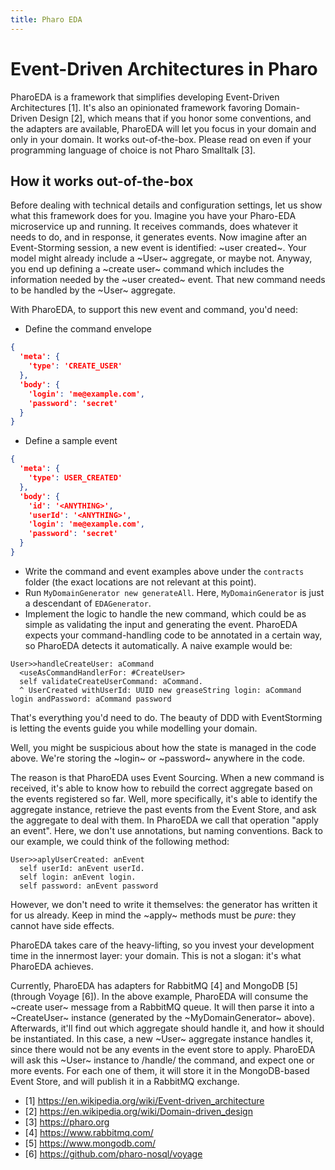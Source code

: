 ```yaml
---
title: Pharo EDA
---
```


# Event-Driven Architectures in Pharo

PharoEDA is a framework that simplifies developing Event-Driven Architectures [1].
It's also an opinionated framework favoring Domain-Driven Design [2], which means that if you honor some conventions, and the adapters are available, PharoEDA will let you focus in your domain and only in your domain. It works out-of-the-box. Please read on even if your programming language of choice is not Pharo Smalltalk [3].

## How it works out-of-the-box

Before dealing with technical details and configuration settings, let us show what this framework does for you.
Imagine you have your Pharo-EDA microservice up and running. It receives commands, does whatever it needs to do, and
in response, it generates events.
Now imagine after an Event-Storming session, a new event is identified: ~user created~. Your model might already include a ~User~ aggregate, or maybe not. Anyway, you end up defining a ~create user~ command which includes the information needed by the ~user created~ event. That new command needs to be handled by the ~User~ aggregate.

With PharoEDA, to support this new event and command, you'd need:
- Define the command envelope
```json
{
  'meta': {
    'type': 'CREATE_USER'
  },
  'body': {
    'login': 'me@example.com',
    'password': 'secret'
  }
}
```
- Define a sample event
```json
{
  'meta': {
    'type': USER_CREATED'
  },
  'body': {
    'id': '<ANYTHING>',
    'userId': '<ANYTHING>',
    'login': 'me@example.com',
    'password': 'secret'
  }
}
```
- Write the command and event examples above under the `contracts` folder (the exact locations are not relevant at this point).
- Run `MyDomainGenerator new generateAll`. Here, `MyDomainGenerator` is just a descendant of `EDAGenerator`.
- Implement the logic to handle the new command, which could be as simple as validating the input and generating the event. PharoEDA expects your command-handling code to be annotated in a certain way, so PharoEDA detects it automatically. A naive example would be:
```smalltalk
User>>handleCreateUser: aCommand
  <useAsCommandHandlerFor: #CreateUser>
  self validateCreateUserCommand: aCommand.
  ^ UserCreated withUserId: UUID new greaseString login: aCommand login andPassword: aCommand password
```

That's everything you'd need to do. The beauty of DDD with EventStorming is letting the events guide you while modelling your domain.

Well, you might be suspicious about how the state is managed in the code above. We're storing the ~login~ or ~password~ anywhere in the code.

The reason is that PharoEDA uses Event Sourcing. When a new command is received, it's able to know how to rebuild the correct aggregate based on the events registered so far. Well, more specifically, it's able to identify the aggregate instance, retrieve the past events from the Event Store, and ask the aggregate to deal with them.
In PharoEDA we call that operation "apply an event". Here, we don't use annotations, but naming conventions.
Back to our example, we could think of the following method:
```smalltalk
User>>aplyUserCreated: anEvent
  self userId: anEvent userId.
  self login: anEvent login.
  self password: anEvent password
```

However, we don't need to write it themselves: the generator has written it for us already. Keep in mind the ~apply~ methods must be *pure*: they cannot have side effects.

PharoEDA takes care of the heavy-lifting, so you invest your development time in the innermost layer: your domain. This is not a slogan: it's what PharoEDA achieves.

Currently, PharoEDA has adapters for RabbitMQ [4] and MongoDB [5] (through Voyage [6]). In the above example, PharoEDA will consume the ~create user~ message from a RabbitMQ queue. It will then parse it into a ~CreateUser~ instance (generated by the ~MyDomainGenerator~ above). Afterwards, it'll find out which aggregate should handle it, and how it should be instantiated. In this case, a new ~User~ aggregate instance handles it, since there would not be any events in the event store to apply. PharoEDA will ask this ~User~ instance to /handle/ the command, and expect one or more events. For each one of them, it will store it in the MongoDB-based Event Store, and will publish it in a RabbitMQ exchange.



- [1] <https://en.wikipedia.org/wiki/Event-driven_architecture>
- [2] <https://en.wikipedia.org/wiki/Domain-driven_design>
- [3] <https://pharo.org>
- [4] <https://www.rabbitmq.com/>
- [5] <https://www.mongodb.com/>
- [6] <https://github.com/pharo-nosql/voyage>
